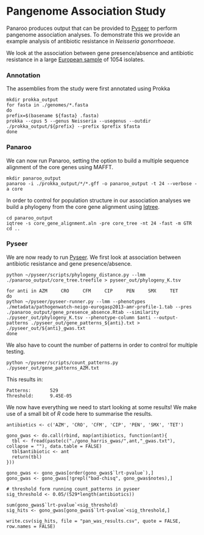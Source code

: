 # Pangenome Association Study

Panaroo produces output that can be provided to [Pyseer](https://pyseer.readthedocs.io/en/master/) to perform pangenome association analyses. To demonstrate this we provide an example analysis of antibiotic resistance in *Neisseria gonorrhoeae*.

We look at the association between gene presence/absence and antibiotic resistance in a large [European sample](https://doi.org/10.1016/S1473-3099(18)30225-1) of 1054 isolates.


### Annotation

The assemblies from the study were first annotated using Prokka

```
mkdir prokka_output
for fasta in ./genomes/*.fasta
do
prefix=$(basename ${fasta} .fasta)
prokka --cpus 5 --genus Neisseria --usegenus --outdir ./prokka_output/${prefix} --prefix $prefix $fasta
done
```

### Panaroo

We can now run Panaroo, setting the option to build a multiple sequence alignment of the core genes using MAFFT.

```
mkdir panaroo_output
panaroo -i ./prokka_output/*/*.gff -o panaroo_output -t 24 --verbose -a core
```

In order to control for population structure in our association analyses we build a phylogeny from the core gene alignment using [Iqtree](http://www.iqtree.org/). 

```
cd panaroo_output
iqtree -s core_gene_alignment.aln -pre core_tree -nt 24 -fast -m GTR
cd ..
```

### Pyseer

We are now ready to run [Pyseer](https://pyseer.readthedocs.io/en/master/). We first look at association between antibiotic resistance and gene presence/absence.

```
python ~/pyseer/scripts/phylogeny_distance.py --lmm ./panaroo_output/core_tree.treefile > pyseer_out/phylogeny_K.tsv

for anti in AZM     CRO     CFM     CIP     PEN     SMX     TET
do
python ~/pyseer/pyseer-runner.py --lmm --phenotypes ./metadata/pathogenwatch-neigo-eurogasp2013-amr-profile-1.tab --pres ./panaroo_output/gene_presence_absence.Rtab --similarity ./pyseer_out/phylogeny_K.tsv --phenotype-column $anti --output-patterns ./pyseer_out/gene_patterns_${anti}.txt > ./pyseer_out/${anti}_gwas.txt
done
```

We also have to count the number of patterns in order to control for multiple testing.

```
python ~/pyseer/scripts/count_patterns.py ./pyseer_out/gene_patterns_AZM.txt
```

This results in:

```
Patterns:       529
Threshold:      9.45E-05
```

We now have everything we need to start looking at some results! We make use of a small bit of *R* code here to summarise the results.

```{r}
antibiotics <- c('AZM', 'CRO', 'CFM', 'CIP', 'PEN', 'SMX', 'TET')

gono_gwas <- do.call(rbind, map(antibiotics, function(ant){
  tbl <- fread(paste(c("./gono_harris_gwas/",ant,"_gwas.txt"), collapse = ""), data.table = FALSE)
  tbl$antibiotic <- ant
  return(tbl)
}))

gono_gwas <- gono_gwas[order(gono_gwas$`lrt-pvalue`),]
gono_gwas <- gono_gwas[!grepl("bad-chisq", gono_gwas$notes),]

# threshold form running count_patterns in pyseer
sig_threshold <- 0.05/(529*length(antibiotics))

sum(gono_gwas$`lrt-pvalue`<sig_threshold)
sig_hits <- gono_gwas[gono_gwas$`lrt-pvalue`<sig_threshold,]

write.csv(sig_hits, file = "pan_was_results.csv", quote = FALSE, row.names = FALSE)
```


